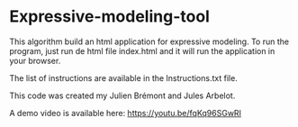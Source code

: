 # Expressive-modeling-tool

This algorithm build an html application for expressive modeling.
To run the program, just run de html file index.html and it will run the application in your browser.

The list of instructions are available in the Instructions.txt file. 

This code was created my Julien Brémont and Jules Arbelot.

A demo video is available here: https://youtu.be/fqKq96SGwRI
